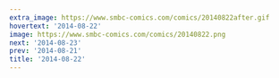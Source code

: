 ```yaml
---
extra_image: https://www.smbc-comics.com/comics/20140822after.gif
hovertext: '2014-08-22'
image: https://www.smbc-comics.com/comics/20140822.png
next: '2014-08-23'
prev: '2014-08-21'
title: '2014-08-22'
---
```

